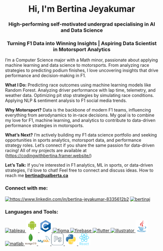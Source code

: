 <h1 align="center">Hi, I'm Bertina Jeyakumar</h1>
<h3 align="center">High-performing self-motivated undergrad specialising in AI and Data Science</h3>

<h3 align="center">Turning F1 Data into Winning Insights | Aspiring Data Scientist in Motorsport Analytics</h3>

I’m a Computer Science major with a Math minor, passionate about applying machine learning and data science to motorsports. From analyzing race strategies to predicting podium finishes, I love uncovering insights that drive performance and decision-making in F1.

**What I Do:**
Predicting race outcomes using machine learning models like Random Forest.
Analyzing driver performance with lap time, telemetry, and weather data.
Optimizing pit stop strategies by simulating race conditions.
Applying NLP & sentiment analysis to F1 social media trends.

**Why Motorsport?**
Data is the backbone of modern F1 teams, influencing everything from aerodynamics to in-race decisions. My goal is to combine my love for F1, machine learning, and analytics to contribute to data-driven performance strategies in motorsports.

**What’s Next?**
I’m actively building my F1 data science portfolio and seeking opportunities in sports analytics, motorsport data, and performance strategy roles. Let’s connect if you share the same passion for data-driven racing! All of my projects are available at (https://codingwithbertina.framer.website/)

**Let’s Talk:**
If you're interested in F1 analytics, ML in sports, or data-driven strategies, I'd love to chat! Feel free to connect and discuss ideas. How to reach me **bertina@ualberta.ca**

<h3 align="left">Connect with me:</h3>
<p align="left">
<a href="https://linkedin.com/in/https://www.linkedin.com/in/bertina-jeyakumar-8335612b2" target="blank"><img align="center" src="https://raw.githubusercontent.com/rahuldkjain/github-profile-readme-generator/master/src/images/icons/Social/linked-in-alt.svg" alt="https://www.linkedin.com/in/bertina-jeyakumar-8335612b2" height="30" width="40" /></a>
<a href="https://www.leetcode.com/bertinaj" target="blank"><img align="center" src="https://raw.githubusercontent.com/rahuldkjain/github-profile-readme-generator/master/src/images/icons/Social/leet-code.svg" alt="bertinaj" height="30" width="40" /></a>
</p>

<h3 align="left">Languages and Tools:</h3>
<p align="left"> <a href="https://www.tableau.com/" target="_blank" rel="noreferrer"> <img src="https://www.tableau.com/themes/custom/tableau_www/logo.v2.svg" alt="tableau" width="40" height="40"/> </a> <a href="https://developer.android.com" target="_blank" rel="noreferrer"> <img src="https://raw.githubusercontent.com/devicons/devicon/master/icons/android/android-original-wordmark.svg" alt="android" width="40" height="40"/> </a> <a href="https://www.cprogramming.com/" target="_blank" rel="noreferrer"> <img src="https://raw.githubusercontent.com/devicons/devicon/master/icons/c/c-original.svg" alt="c" width="40" height="40"/> </a> <a href="https://www.figma.com/" target="_blank" rel="noreferrer"> <img src="https://www.vectorlogo.zone/logos/figma/figma-icon.svg" alt="figma" width="40" height="40"/> </a> <a href="https://firebase.google.com/" target="_blank" rel="noreferrer"> <img src="https://www.vectorlogo.zone/logos/firebase/firebase-icon.svg" alt="firebase" width="40" height="40"/> </a> <a href="https://flutter.dev" target="_blank" rel="noreferrer"> <img src="https://www.vectorlogo.zone/logos/flutterio/flutterio-icon.svg" alt="flutter" width="40" height="40"/> </a> <a href="https://www.adobe.com/in/products/illustrator.html" target="_blank" rel="noreferrer"> <img src="https://www.vectorlogo.zone/logos/adobe_illustrator/adobe_illustrator-icon.svg" alt="illustrator" width="40" height="40"/> </a> <a href="https://www.java.com" target="_blank" rel="noreferrer"> <img src="https://raw.githubusercontent.com/devicons/devicon/master/icons/java/java-original.svg" alt="java" width="40" height="40"/> </a> <a href="https://www.mathworks.com/" target="_blank" rel="noreferrer"> <img src="https://upload.wikimedia.org/wikipedia/commons/2/21/Matlab_Logo.png" alt="matlab" width="40" height="40"/> </a> <a href="https://www.mongodb.com/" target="_blank" rel="noreferrer"> <img src="https://raw.githubusercontent.com/devicons/devicon/master/icons/mongodb/mongodb-original-wordmark.svg" alt="mongodb" width="40" height="40"/> </a> <a href="https://www.mysql.com/" target="_blank" rel="noreferrer"> <img src="https://raw.githubusercontent.com/devicons/devicon/master/icons/mysql/mysql-original-wordmark.svg" alt="mysql" width="40" height="40"/> </a> <a href="https://www.photoshop.com/en" target="_blank" rel="noreferrer"> <img src="https://raw.githubusercontent.com/devicons/devicon/master/icons/photoshop/photoshop-line.svg" alt="photoshop" width="40" height="40"/> </a> <a href="https://www.python.org" target="_blank" rel="noreferrer"> <img src="https://raw.githubusercontent.com/devicons/devicon/master/icons/python/python-original.svg" alt="python" width="40" height="40"/> </a> <a href="https://reactjs.org/" target="_blank" rel="noreferrer"> <img src="https://raw.githubusercontent.com/devicons/devicon/master/icons/react/react-original-wordmark.svg" alt="react" width="40" height="40"/>  </p> 
